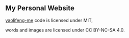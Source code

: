 ## My Personal Website

[yaolifeng-me](yaolifeng-me.vercel.app) code is licensed under MIT,

words and images are licensed under CC BY-NC-SA 4.0.
